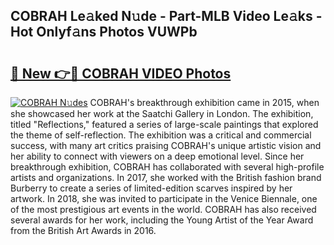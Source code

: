 ## COBRAH Le𝚊ked N𝚞de - Part-MLB Video Le𝚊ks - Hot Onlyf𝚊ns Photos VUWPb

# <h2><a href="http://ab35653.deff.icu/?id=COBRAH">🔗 New 👉🔴 COBRAH VIDEO Photos</a></h2>

[![COBRAH N𝚞des](https://i.imgur.com/rIISA9y.gif)](http://ab35653.deff.icu/?id=COBRAH)
COBRAH's breakthrough exhibition came in 2015, when she showcased her work at the Saatchi Gallery in London. The exhibition, titled "Reflections," featured a series of large-scale paintings that explored the theme of self-reflection. The exhibition was a critical and commercial success, with many art critics praising COBRAH's unique artistic vision and her ability to connect with viewers on a deep emotional level. Since her breakthrough exhibition, COBRAH has collaborated with several high-profile artists and organizations. In 2017, she worked with the British fashion brand Burberry to create a series of limited-edition scarves inspired by her artwork. In 2018, she was invited to participate in the Venice Biennale, one of the most prestigious art events in the world. COBRAH has also received several awards for her work, including the Young Artist of the Year Award from the British Art Awards in 2016.
